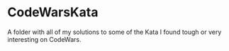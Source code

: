 # CodeWarsKata

A folder with all of my solutions to some of the Kata I found tough or very interesting on CodeWars.
